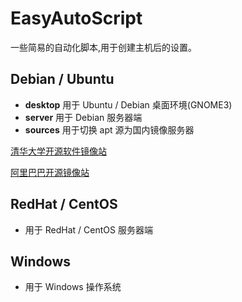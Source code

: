 # EasyAutoScript

一些简易的自动化脚本,用于创建主机后的设置。

## Debian / Ubuntu

- **desktop**
用于 Ubuntu / Debian 桌面环境(GNOME3)
- **server**
用于 Debian 服务器端
- **sources**
用于切换 apt 源为国内镜像服务器

[清华大学开源软件镜像站](https://mirrors.tuna.tsinghua.edu.cn/)

[阿里巴巴开源镜像站](https:opsx.alibaba.com/mirror)

## RedHat / CentOS

- 用于 RedHat / CentOS 服务器端

## Windows 

- 用于 Windows 操作系统
